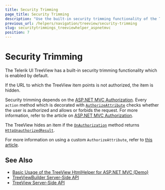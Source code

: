 ```yaml
---
title: Security Trimming
page_title: Security Trimming
description: "Use the built-in security trimming functionality of the Telerik UI TreeView HtmlHelper for ASP.NET MVC."
previous_url: /helpers/navigation/treeview/security-trimming
slug: securitytrimmings_treeviewhelper_aspnetmvc
position: 7
---
```


# Security Trimming

The Telerik UI TreeView has a built-in security trimming functionality which is enabled by default.

If the URL to which the TreeView item points is not authorized, the item is hidden.

Security trimming depends on the [ASP.NET MVC Authorization](http://www.asp.net/mvc/tutorials/mvc-music-store/mvc-music-store-part-7). Every `action` method which is decorated with [`AuthorizeAttribute`](http://msdn.microsoft.com/en-us/library/system.web.mvc.authorizeattribute.aspx) checks whether the user is authorized and allows or forbids the request. For more information, refer to the article on [ASP.NET MVC Authorization](http://weblogs.asp.net/jgalloway/archive/2011/04/28/looking-at-how-asp-net-mvc-authorize-interacts-with-asp-net-forms-authorization.aspx).

The TreeView hides an item if the [`OnAuthorization`](http://msdn.microsoft.com/en-us/library/system.web.mvc.authorizeattribute.onauthorization.aspx) method returns
[`HttpUnauthorizedResult`](http://msdn.microsoft.com/en-us/library/system.web.mvc.httpunauthorizedresult.aspx).

For more information on using a custom `AuthorizeAttribute`, refer to [this article](https://github.com/telerik/kendo-examples-asp-net-mvc/tree/master/kendo-menu-with-custom-authorization-attribute).

## See Also

* [Basic Usage of the TreeView HtmlHelper for ASP.NET MVC (Demo)](https://demos.telerik.com/aspnet-mvc/treeview/index)
* [TreeViewBuilder Server-Side API](https://docs.telerik.com/aspnet-mvc/api/kendo.mvc.ui.fluent/treeviewbuilder)
* [TreeView Server-Side API](/api/treeview)
